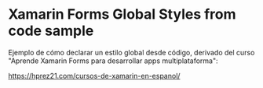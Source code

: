# Xamarin Forms Global Styles from code sample

Ejemplo de cómo declarar un estilo global desde código, derivado del curso "Aprende Xamarin Forms para desarrollar apps multiplataforma":

https://hprez21.com/cursos-de-xamarin-en-espanol/
